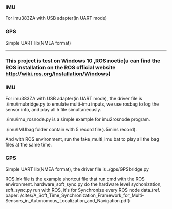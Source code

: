 ### IMU
For imu383ZA with USB adapter(in UART mode) 

### GPS
Simple UART lib(NMEA format)

---
### This project is test on Windows 10 ,ROS noetic(u can find the ROS installation on the ROS official website http://wiki.ros.org/Installation/Windows)

### IMU
For imu383ZA with USB adapter(in UART mode), the driver file is ./imu/imubridge.py
to emulate multi-imu inputs, we use rosbag to log the sensor info, and play all 5 file simultaneously.

./imu/imu_rosnode.py is a simple example for imu2rosnode program.

./imu/IMUbag folder contain with 5 record file(~5mins record).

And with ROS environment, run the fake_multi_imu.bat to play all the bag files at the same time.


### GPS
Simple UART lib(NMEA format), the driver file is ./gps/GPSbridge.py

ROS.lnk file is the example shortcut file that run cmd with the ROS environment.
hardware_soft_sync.py do the hardware level sychonization, 
soft_sync.py run with ROS, it's for Synchronize every ROS node data.(ref. paper: /cites/A_Soft_Time_Synchronization_Framework_for_Multi-Sensors_in_Autonomous_Localization_and_Navigation.pdf)
